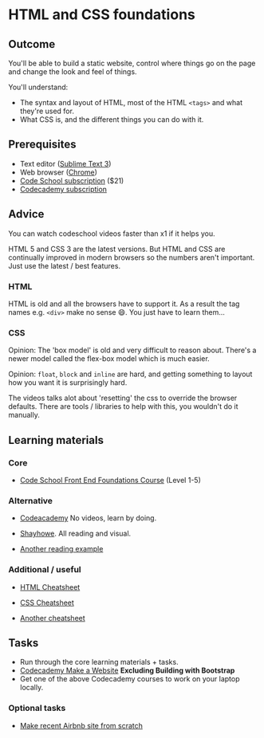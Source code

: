 # HTML and CSS foundations

## Outcome

You'll be able to build a static website, control where things go on the page and change the look and feel of things.

You'll understand:

* The syntax and layout of HTML, most of the HTML `<tags>` and what they're used for.
* What CSS is, and the different things you can do with it.

## Prerequisites

* Text editor ([Sublime Text 3](https://www.sublimetext.com/3))
* Web browser ([Chrome](https://www.google.com/chrome/))
* [Code School subscription](https://www.codeschool.com/pricing) ($21)
* [Codecademy subscription](https://www.codecademy.com/)

## Advice

You can watch codeschool videos faster than x1 if it helps you.

HTML 5 and CSS 3 are the latest versions. But HTML and CSS are continually improved in modern browsers so the numbers aren't important. Just use the latest / best features.

### HTML

HTML is old and all the browsers have to support it. As a result the tag names e.g. `<div>` make no sense :smile:. You just have to learn them...

### CSS

Opinion: The 'box model' is old and very difficult to reason about. There's a newer model called the flex-box model which is much easier.

Opinion: `float`, `block` and `inline` are hard, and getting something to layout how you want it is surprisingly hard.

The videos talks alot about 'resetting' the css to override the browser defaults. There are tools / libraries to help with this, you wouldn't do it manually.

## Learning materials

### Core

* [Code School Front End Foundations Course](https://www.codeschool.com/courses/front-end-foundations/) (Level 1-5)

### Alternative

* [Codeacademy](https://www.codecademy.com/courses/web-beginner-en-HZA3b/) No videos, learn by doing.

* [Shayhowe](http://learn.shayhowe.com/html-css/). All reading and visual.

* [Another reading example](http://websitesetup.org/html5-beginners-guide/)

### Additional / useful

* [HTML Cheatsheet](http://www.simplehtmlguide.com/cheatsheet.php)

* [CSS Cheatsheet](http://adam-marsden.co.uk/css-cheat-sheet/)
* [Another cheatsheet](http://websitesetup.org/html5-cheat-sheet/)

## Tasks

* Run through the core learning materials + tasks.
* [Codecademy Make a Website](https://www.codecademy.com/learn/make-a-website) **Excluding Building with Bootstrap**
* Get one of the above Codecademy courses to work on your laptop locally.

### Optional tasks

* [Make recent Airbnb site from scratch](https://www.codecademy.com/en/skills/make-a-website/)
